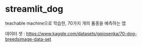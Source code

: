 # streamlit_dog

teachable machine으로 학습한, 70가지 개의 품종을 예측하는 앱

데이터 셋 : https://www.kaggle.com/datasets/gpiosenka/70-dog-breedsimage-data-set